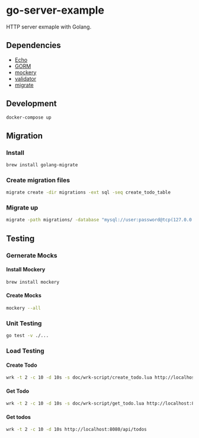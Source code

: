 # go-server-example

HTTP server exmaple with Golang.

## Dependencies

- [Echo](https://echo.labstack.com/)
- [GORM](https://gorm.io/)
- [mockery](https://github.com/vektra/mockery)
- [validator](https://github.com/go-playground/validator)
- [migrate](https://github.com/golang-migrate/migrate)

## Development

```sh
docker-compose up
```

## Migration

### Install

```sh
brew install golang-migrate
```

### Create migration files

```sh
migrate create -dir migrations -ext sql -seq create_todo_table 
```

### Migrate up

```sh
migrate -path migrations/ -database "mysql://user:password@tcp(127.0.0.1:3306)/intern" up  
```

## Testing

### Gernerate Mocks

#### Install Mockery

```sh
brew install mockery
```

#### Create Mocks

```sh
mockery --all  
```

### Unit Testing

```sh
go test -v ./...
```

### Load Testing

#### Create Todo

```sh
wrk -t 2 -c 10 -d 10s -s doc/wrk-script/create_todo.lua http://localhost:8080/api/todos
```

#### Get Todo

```sh
wrk -t 2 -c 10 -d 10s -s doc/wrk-script/get_todo.lua http://localhost:8080/api/todos/:id
```

#### Get todos

```sh
wrk -t 2 -c 10 -d 10s http://localhost:8080/api/todos
```
